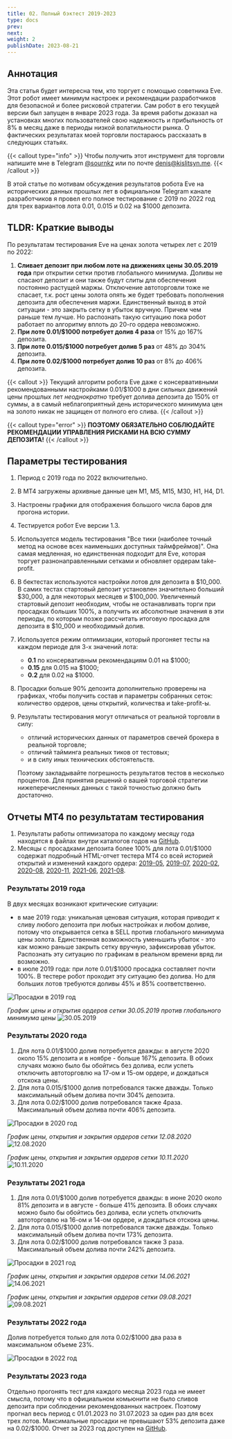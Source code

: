 ```yaml
---
title: 02. Полный бэктест 2019-2023
type: docs
prev: 
next: 
weight: 2
publishDate: 2023-08-21
---
```


## Аннотация

Эта статья будет интересна тем, кто торгует с помощью советника Eve. Этот робот имеет минимум настроек и рекомендации разработчиков для безопасной и более рисковой стратегии. Сам робот в его текущей версии был запущен в январе 2023 года. За время работы доказал на установках многих пользователей свою надежность и прибыльность от 8% в месяц даже в периоды низкой волатильности рынка. О фактических результатах моей торговли постараюсь рассказать в следующих статьях. 

{{< callout type="info" >}}
Чтобы получить этот инструмент для торговли напишите мне в Telegram [@sournkz](https://t.me/sournkz) или по почте [denis@kislitsyn.me](mailto:denis@kislitsyn.me).
{{< /callout >}}

В этой статье по мотивам обсуждения результатов робота Eve на исторических данных прошлых лет в официальном Telegram канале разработчиков я провел его полное тестирование с 2019 по 2022 год для трех вариантов лота 0.01, 0.015 и 0.02 на $1000 депозита.

## TLDR: Краткие выводы

По результатам тестирования Eve на ценах золота четырех лет с 2019 по 2022:
1. **Сливает депозит при любом лоте на движениях цены 30.05.2019 года** при открытии сетки против глобального минимума. Доливы не спасают депозит и они также будут слиты для обеспечения постоянно растущей маржы. Отключение автоторговли тоже не спасает, т.к. рост цены золота опять же будет требовать пополнения депозита для обеспечения маржи. Единственный выход в этой ситуации - это закрыть сетку в убыток вручную. Причем чем раньше тем лучше. Но распознать такую ситуацию пока робот работает по алгоритму вплоть до 20-го ордера невозможно.
2. **При лоте 0.01/$1000 потребует долив 4 раза** от 15% до 167% депозита.
3. **При лоте 0.015/$1000 потребует долив 5 раз** от 48% до 304% депозита.
4. **При лоте 0.02/$1000 потребует долив 10 раз** от 8% до 406% депозита.

{{< callout >}}
Текущий алгоритм робота Eve даже с консервативными рекомендованными настройками 0.01/$1000 в дни сильных движений цены прошлых лет *неоднократно* требует долива депозита до 150% от суммы, а в самый неблагоприятный день исторического минимума цен на золото никак не защищен от полного его слива. 
{{< /callout >}}

{{< callout type="error" >}}
**ПОЭТОМУ ОБЯЗАТЕЛЬНО СОБЛЮДАЙТЕ РЕКОМЕНДАЦИИ УПРАВЛЕНИЯ РИСКАМИ НА ВСЮ СУММУ ДЕПОЗИТА!**
{{< /callout >}}

## Параметры тестирования

1. Период с 2019 года по 2022 включительно.
2. В MT4 загружены архивные данные цен M1, M5, M15, M30, H1, H4, D1.
3. Настроены графики для отображения большого числа баров для прогона истории.
4. Тестируется робот Eve версии 1.3.
5. Используется модель тестирования "Все тики (наиболее точный метод на основе всех наименьших доступных таймфреймов)". Она самая медленная, но единственная подходит для Eve, которая торгует разнонаправленными сетками и обновляет ордерам take-profit.
6. В бектестах используются настройки лотов для депозита в $10_000. В самих тестах стартовый депозит установлен значительно больший $30_000, а для некоторых месяцев и $100_000. Увеличенный стартовый депозит необходим, чтобы не останавливать торги при просадках больших 100%, а получить их абсолютные значения в эти периоды, по которым позже рассчитать итоговую просадка для депозита в $10_000 и необходимый долив.
7. Используется режим оптимизации, который прогоняет тесты на каждом периоде для 3-х значений лота:
    - **0.1** по консервативным рекомендациям 0.01 на $1000;
    - **0.15** для 0.015 на $1000;
    - **0.2** для 0.02 на $1000. 
8. Просадки больше 90% депозита дополнительно проверены на графиках, чтобы получить состав и параметры собранных сеток: количество ордеров, цены открытий, количества и take-profit-ы.
9. Результаты тестирования могут отличаться от реальной торговли в силу:
    - отличий исторических данных от параметров свечей брокера в реальной торговле; 
    - отличий тайминга реальных тиков от тестовых;        
    - и в силу иных технических обстоятельств. 
    
    Поэтому закладывайте погрешность результатов тестов в несколько процентов. Для принятия решений о вашей торговой стратегии нижеперечисленных данных с такой точностью должно быть достаточно.

## Отчеты MT4 по результатам тестирования

1. Результаты работы оптимизатора по каждому месяцу года находятся в файлах внутри каталогов годов на [GitHub](https://github.com/sournk/baza_bot_backtest).
2. Месяцы с просадками депозита более 100% для лота 0.01/$1000 содержат подробный HTML-отчет тестера MT4 со всей историей открытий и изменений каждого ордера: [2019-05](2019/OptimizationReport-2019-05-Report.htm), [2019-07](2019/OptimizationReport-2019-07-Report.htm), [2020-02](2020/OptimizationReport-2020-02-Report.htm), [2020-08](2020/OptimizationReport-2020-08-Report.htm), [2020-11](2020/OptimizationReport-2020-11-Report.htm), [2021-06](2021/OptimizationReport-2021-06-Report.htm), [2021-08](2021/OptimizationReport-2021-08-Report.htm).

### Результаты 2019 года

В двух месяцах возникают критические ситуации:
- в мае 2019 года: уникальная ценовая ситуация, которая приводит к сливу любого депозита при любых настройках и любом доливе, потому что открывается сетка в SELL против глобального минимума цены золота. Единственная возможность уменьшить убыток - это как можно раньше закрыть сетку вручную, зафиксировав убыток. Распознать эту ситуацию по графикам в реальном времени вряд ли возможно.
- в июле 2019 года: при лоте 0.01/$1000 просадка составляет почти 100%. В тестере робот проходит эту ситуацию без долива. Но для больших лотов требуются доливы 45% и 85% соответственно.

![Просадки в 2019 год](https://github.com/sournk/baza_bot_backtest/blob/main/2019.%20Results.png?raw=true)

*График цены и открытия ордеров сетки 30.05.2019 против глобального минимума цены*
![30.05.2019](https://github.com/sournk/baza_bot_backtest/blob/main/2019/2019-05-30-XAUUSDM1.png?raw=true)

### Результаты 2020 года

1. Для лота 0.01/$1000 долив потребуется дважды: в августе 2020 около 15% депозита и в ноябре - больше 167% депозита. В обоих случаях можно было бы обойтись без долива, если успеть отключить автоторговлю  на 17-ом и 15-ом ордере, и дождаться отскока цены.
2. Для лота 0.015/$1000 долив потребовался также дважды. Только максимальный объем долива почти 304%  депозита.
3. Для лота 0.02/$1000 долив потребовался также 4раза. Максимальный объем долива почти 406% депозита.

![Просадки в 2020 год](https://github.com/sournk/baza_bot_backtest/blob/main/2020.%20Result.png?raw=true)

*График цены, открытия и закрытия ордеров сетки 12.08.2020*
![12.08.2020](https://github.com/sournk/baza_bot_backtest/blob/main/2020/2020-08-12-XAUUSDM1.png?raw=true)

*График цены, открытия и закрытия ордеров сетки 10.11.2020*
![10.11.2020](https://github.com/sournk/baza_bot_backtest/blob/main/2020/2020-11-10-XAUUSDM1.png?raw=true)

### Результаты 2021 года

1. Для лота 0.01/$1000 долив потребуется дважды: в июне 2020 около 81% депозита и в августе - больше 41% депозита. В обоих случаях можно было бы обойтись без долива, если успеть отключить автоторговлю на 16-ом и 14-ом ордере, и дождаться отскока цены.
2. Для лота 0.015/$1000 долив потребовался также дважды. Только максимальный объем долива почти 173%  депозита.
3. Для лота 0.02/$1000 долив потребовался также 3 раза. Максимальный объем долива почти 242% депозита.

![Просадки в 2021 год](https://github.com/sournk/baza_bot_backtest/blob/main/2021.%20Result.png?raw=true)

*График цены, открытия и закрытия ордеров сетки 14.06.2021*
![14.06.2021](https://github.com/sournk/baza_bot_backtest/blob/main/2021/2021-06-14-XAUUSDM1.png?raw=true)

*График цены, открытия и закрытия ордеров сетки 09.08.2021*
![09.08.2021](https://github.com/sournk/baza_bot_backtest/blob/main/2021/2021-08-09-XAUUSDM1.png?raw=true)


### Результаты 2022 года

Долив потребуется только для лота 0.02/$1000 два раза в максимальном объеме 23%.

![Просадки в 2022 год](https://github.com/sournk/baza_bot_backtest/blob/main/2022.%20Result.png?raw=true)

### Результаты 2023 года

Отдельно прогонять тест для каждого месяца 2023 года не имеет смысла, потому что в официальном комьюнити не было сливов депозита при соблюдении рекомендованных настроек. Поэтому прогнал весь период с 01.01.2023 по 31.07.2023 за один раз для всех трех лотов. Максимальные просадки не превышают 53% депозита даже на 0.02/$1000. Отчет за 2023 год доступен на [GitHub](https://github.com/sournk/baza_bot_backtest/blob/main/2023/OptimizationReport-2023.htm).